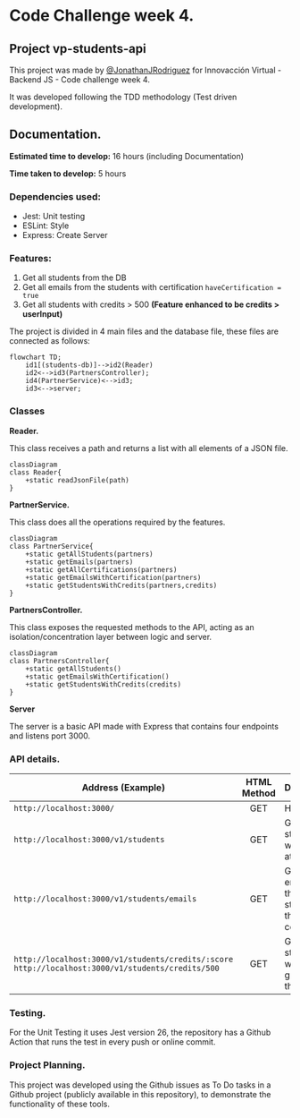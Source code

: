 # Code Challenge week 4.
## Project vp-students-api

This project was made by [@JonathanJRodriguez](https://github.com/JonathanJRodriguez) for Innovacción Virtual - Backend JS - Code challenge week 4.

It was developed following the TDD methodology (Test driven development).

## Documentation.
**Estimated time to develop:** 16 hours (including Documentation)

**Time taken to develop:** 5 hours

### Dependencies used:
* Jest: Unit testing
* ESLint: Style
* Express: Create Server

### Features:
1. Get all students from the DB
2. Get all emails from the students with certification `haveCertification = true`
3. Get all students with credits > 500 **(Feature enhanced to be credits > userInput)**

The project is divided in 4 main files and the database file, these files are connected as follows:
```mermaid
flowchart TD;
    id1[(students-db)]-->id2(Reader)
    id2<-->id3(PartnersController);
    id4(PartnerService)<-->id3;
    id3<-->server;
```

### Classes
**Reader.**

This class receives a path and returns a list with all elements of a JSON file.

```mermaid
classDiagram
class Reader{
    +static readJsonFile(path)
}
```

**PartnerService.**

This class does all the operations required by the features.

```mermaid
classDiagram
class PartnerService{
    +static getAllStudents(partners)
    +static getEmails(partners)
    +static getAllCertifications(partners)
    +static getEmailsWithCertification(partners)
    +static getStudentsWithCredits(partners,credits)
}
```

**PartnersController.**

This class exposes the requested methods to the API, acting as an isolation/concentration layer between logic and server.

```mermaid
classDiagram
class PartnersController{
    +static getAllStudents()
    +static getEmailsWithCertification()
    +static getStudentsWithCredits(credits)
}
```

**Server**

The server is a basic API made with Express that contains four endpoints and listens port 3000.

### API details.

|Address (Example)|HTML Method|Description|
|--------|:---:|---------|
|`http://localhost:3000/`|GET|Home|
|`http://localhost:3000/v1/students`|GET|Get all the students with all attributes|
|`http://localhost:3000/v1/students/emails`|GET|Get the emails of all the students that have certification|
|``http://localhost:3000/v1/students/credits/:score http://localhost:3000/v1/students/credits/500``|GET|Get all the students with credits greater than `:score`|

 ### Testing.

 For the Unit Testing it uses Jest version 26, the repository has a Github Action that runs the test in every push or online commit.

 ### Project Planning.

 This project was developed using the Github issues as To Do tasks in a Github project (publicly available in this repository), to demonstrate the functionality of these tools.